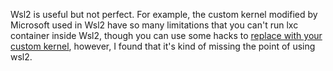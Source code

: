 
Wsl2 is useful but not perfect. For example, the custom kernel modified by Microsoft used in Wsl2 have so many limitations that you can't run lxc container inside Wsl2, though you can use some hacks to [replace with your custom kernel](https://gist.github.com/jacky9813/927261020bb1dacc1a7baedef657b732), however, I found that it's kind of missing the point of using wsl2.

